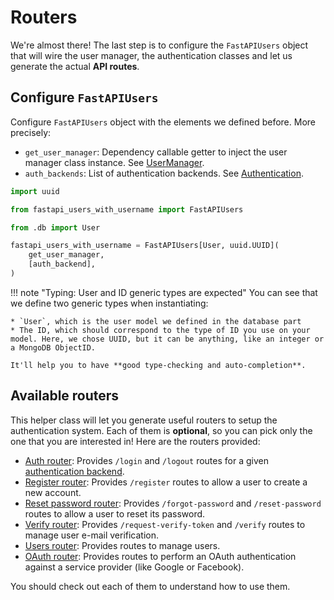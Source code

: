 # Routers

We're almost there! The last step is to configure the `FastAPIUsers` object that will wire the user manager, the authentication classes and let us generate the actual **API routes**.

## Configure `FastAPIUsers`

Configure `FastAPIUsers` object with the elements we defined before. More precisely:

* `get_user_manager`: Dependency callable getter to inject the
    user manager class instance. See [UserManager](../user-manager.md).
* `auth_backends`: List of authentication backends. See [Authentication](../authentication/index.md).

```py
import uuid

from fastapi_users_with_username import FastAPIUsers

from .db import User

fastapi_users_with_username = FastAPIUsers[User, uuid.UUID](
    get_user_manager,
    [auth_backend],
)
```

!!! note "Typing: User and ID generic types are expected"
    You can see that we define two generic types when instantiating:

    * `User`, which is the user model we defined in the database part
    * The ID, which should correspond to the type of ID you use on your model. Here, we chose UUID, but it can be anything, like an integer or a MongoDB ObjectID.

    It'll help you to have **good type-checking and auto-completion**.

## Available routers

This helper class will let you generate useful routers to setup the authentication system. Each of them is **optional**, so you can pick only the one that you are interested in! Here are the routers provided:

* [Auth router](./auth.md): Provides `/login` and `/logout` routes for a given [authentication backend](../authentication/index.md).
* [Register router](./register.md): Provides `/register` routes to allow a user to create a new account.
* [Reset password router](./reset.md): Provides `/forgot-password` and `/reset-password` routes to allow a user to reset its password.
* [Verify router](./verify.md): Provides `/request-verify-token` and `/verify` routes to manage user e-mail verification.
* [Users router](./users.md): Provides routes to manage users.
* [OAuth router](../oauth.md): Provides routes to perform an OAuth authentication against a service provider (like Google or Facebook).

You should check out each of them to understand how to use them.
